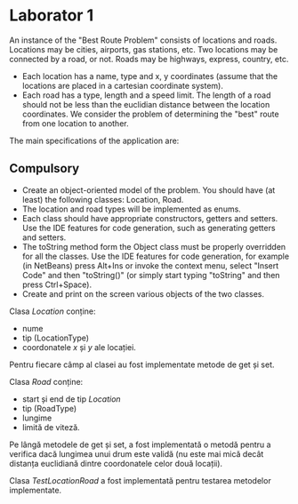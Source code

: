 # Laborator 1
An instance of the "Best Route Problem" consists of locations and roads. Locations may be cities, airports, gas stations, etc.
Two locations may be connected by a road, or not. Roads may be highways, express, country, etc.

- Each location has a name, type and x, y coordinates (assume that the locations are placed in a cartesian coordinate system).
- Each road has a type, length and a speed limit. The length of a road should not be less than the euclidian distance between the location coordinates.
We consider the problem of determining the "best" route from one location to another.

The main specifications of the application are:

## Compulsory
- Create an object-oriented model of the problem. You should have (at least) the following classes: Location, Road.
- The location and road types will be implemented as enums.
- Each class should have appropriate constructors, getters and setters.
Use the IDE features for code generation, such as generating getters and setters.
- The toString method form the Object class must be properly overridden for all the classes.
Use the IDE features for code generation, for example (in NetBeans) press Alt+Ins or invoke the context menu, select "Insert Code" and then "toString()" (or simply start typing "toString" and then press Ctrl+Space).
- Create and print on the screen various objects of the two classes.

Clasa *Location* conține:
- nume
- tip (LocationType)
- coordonatele *x* și *y* ale locației.

Pentru fiecare câmp al clasei au fost implementate metode de get și set.

Clasa *Road* conține:
- start și end de tip *Location*
- tip (RoadType)
- lungime
- limită de viteză.

Pe lângă metodele de get și set, a fost implementată o metodă pentru a verifica dacă lungimea unui drum este validă (nu este mai mică decât distanța euclidiană dintre coordonatele celor două locații).

Clasa *TestLocationRoad* a fost implementată pentru testarea metodelor implementate.